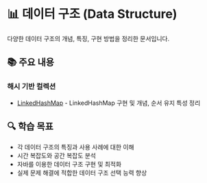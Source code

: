 # 📊 데이터 구조 (Data Structure)

다양한 데이터 구조의 개념, 특징, 구현 방법을 정리한 문서입니다.

## 📚 주요 내용

### 해시 기반 컬렉션
- [LinkedHashMap](./LinkedHashMap.md) - LinkedHashMap 구현 및 개념, 순서 유지 특성 정리

## 🔍 학습 목표
- 각 데이터 구조의 특징과 사용 사례에 대한 이해
- 시간 복잡도와 공간 복잡도 분석
- 자바를 이용한 데이터 구조 구현 및 최적화
- 실제 문제 해결에 적합한 데이터 구조 선택 능력 향상 
